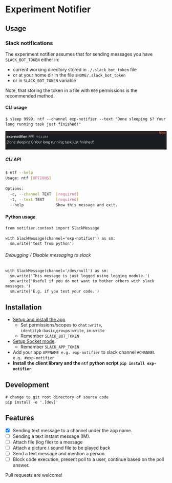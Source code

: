 # Experiment Notifier

## Usage 

### Slack notifications
The experiment notifier assumes that for sending messages you have `SLACK_BOT_TOKEN` either in:
- current working directory stored in `./.slack_bot_token` file
- or at your home dir in the file `$HOME/.slack_bot_token`
- or in `SLACK_BOT_TOKEN` variable

Note, that storing the token in a file with `600` permissions is the recommended method.

#### CLI usage
```
$ sleep 9999; ntf --channel exp-notifier --text "Done sleeping $? Your long running task just finished!"
```
<img src="https://raw.githubusercontent.com/oplatek/exp-notifier/main/docs/slack_ntf_finished.png">

##### CLI API

```bash
$ ntf --help
Usage: ntf [OPTIONS]

Options:
  -c, --channel TEXT  [required]
  -t, --text TEXT     [required]
  --help              Show this message and exit.
```

#### Python usage
```
from notifier.context import SlackMessage

with SlackMessage(channel='exp-notifier') as sm:
  sm.write('test from python')
```

###### Debugging / Disable messaging to slack

```
with SlackMessage(channel='/dev/null') as sm:
  sm.write('This message is just logged using logging module.')
  sm.write('Useful if you do not want to bother others with slack messages.')
  sm.write('E.g. if you test your code.')
```


## Installation
- [Setup and install the app](https://api.slack.com/start/building/bolt-python#start)
  - Set permissions/scopes to `chat:write`, `identityb:basic`,`groups:write`, `im:write`
  - Remember `SLACK_BOT_TOKEN`
- [Setup Socket mode](https://api.slack.com/apis/connections/socket#sdks). 
  - Remember `SLACK_APP_TOKEN` 
- Add your app `APPNAME e.g. exp-notifier`  to slack channel `#CHANNEL e.g. #exp-notifier`
- **Install the client library and the `ntf` python script `pip install exp-notifier`**

## Development

```
# change to git root directory of source code
pip install -e '.[dev]'
```

## Features
- [x] Sending text message to a channel under the app name.
- [ ] Sending a text instant message (IM).
- [ ] Attach file (log file) to a message
- [ ] Attach a picture / sound file to be played back
- [ ] Send a text message and mention a person
- [ ] Block code execution, present poll to a user, continue based on the poll answer. 

Pull requests are welcome!
